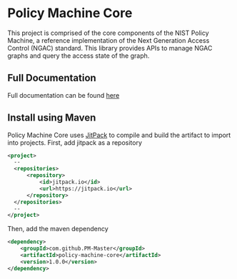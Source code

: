 # Policy Machine Core

This project is comprised of the core components of the NIST Policy Machine, a reference implementation of the Next Generation Access Control (NGAC) standard. This library provides APIs to manage NGAC graphs and query the access state of the graph.

## Full Documentation
Full documentation can be found [here](https://pm-master.github.io/pm-master/policy-machine-core/)

## Install using Maven
Policy Machine Core uses [JitPack](https://jitpack.io/) to compile and build the artifact to import into projects.
First, add jitpack as a repository
```xml
<project>
  --
  <repositories>
      <repository>
          <id>jitpack.io</id>
          <url>https://jitpack.io</url>
      </repository>
  </repositories>
  --
</project>
```
Then, add the maven dependency
```xml
<dependency>
    <groupId>com.github.PM-Master</groupId>
    <artifactId>policy-machine-core</artifactId>
    <version>1.0.0</version>
</dependency>
```
